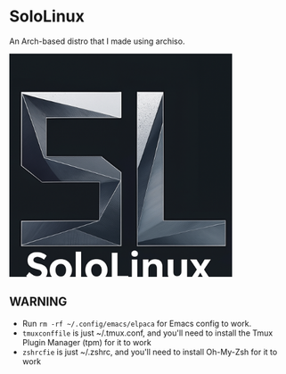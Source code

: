 # SoloLinux
An Arch-based distro that I made using archiso.

<img src="SoloLinux4.png" alt="drawing" width="400"/>

## WARNING
- Run `rm -rf ~/.config/emacs/elpaca` for Emacs config to work.
- `tmuxconffile` is just ~/.tmux.conf, and you'll need to install the Tmux Plugin Manager (tpm) for it to work
- `zshrcfie` is just ~/.zshrc, and you'll need to install Oh-My-Zsh for it to work

